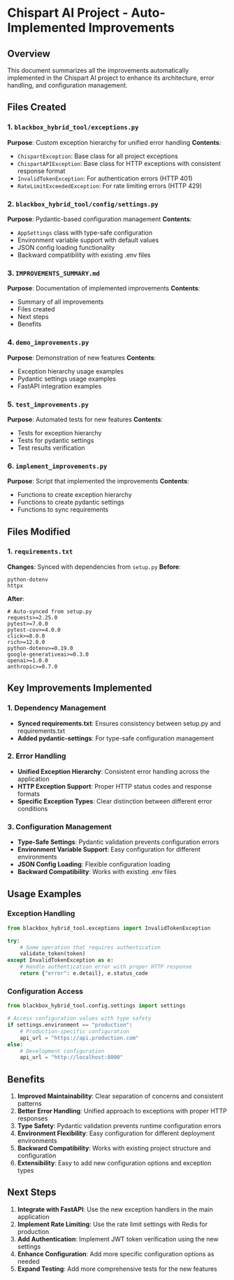 # Chispart AI Project - Auto-Implemented Improvements

## Overview
This document summarizes all the improvements automatically implemented in the Chispart AI project to enhance its architecture, error handling, and configuration management.

## Files Created

### 1. `blackbox_hybrid_tool/exceptions.py`
**Purpose**: Custom exception hierarchy for unified error handling
**Contents**:
- `ChispartException`: Base class for all project exceptions
- `ChispartAPIException`: Base class for HTTP exceptions with consistent response format
- `InvalidTokenException`: For authentication errors (HTTP 401)
- `RateLimitExceededException`: For rate limiting errors (HTTP 429)

### 2. `blackbox_hybrid_tool/config/settings.py`
**Purpose**: Pydantic-based configuration management
**Contents**:
- `AppSettings` class with type-safe configuration
- Environment variable support with default values
- JSON config loading functionality
- Backward compatibility with existing .env files

### 3. `IMPROVEMENTS_SUMMARY.md`
**Purpose**: Documentation of implemented improvements
**Contents**:
- Summary of all improvements
- Files created
- Next steps
- Benefits

### 4. `demo_improvements.py`
**Purpose**: Demonstration of new features
**Contents**:
- Exception hierarchy usage examples
- Pydantic settings usage examples
- FastAPI integration examples

### 5. `test_improvements.py`
**Purpose**: Automated tests for new features
**Contents**:
- Tests for exception hierarchy
- Tests for pydantic settings
- Test results verification

### 6. `implement_improvements.py`
**Purpose**: Script that implemented the improvements
**Contents**:
- Functions to create exception hierarchy
- Functions to create pydantic settings
- Functions to sync requirements

## Files Modified

### 1. `requirements.txt`
**Changes**: Synced with dependencies from `setup.py`
**Before**:
```
python-dotenv
httpx
```

**After**:
```
# Auto-synced from setup.py
requests>=2.25.0
pytest>=7.0.0
pytest-cov>=4.0.0
click>=8.0.0
rich>=12.0.0
python-dotenv>=0.19.0
google-generativeai>=0.3.0
openai>=1.0.0
anthropic>=0.7.0
```

## Key Improvements Implemented

### 1. Dependency Management
- **Synced requirements.txt**: Ensures consistency between setup.py and requirements.txt
- **Added pydantic-settings**: For type-safe configuration management

### 2. Error Handling
- **Unified Exception Hierarchy**: Consistent error handling across the application
- **HTTP Exception Support**: Proper HTTP status codes and response formats
- **Specific Exception Types**: Clear distinction between different error conditions

### 3. Configuration Management
- **Type-Safe Settings**: Pydantic validation prevents configuration errors
- **Environment Variable Support**: Easy configuration for different environments
- **JSON Config Loading**: Flexible configuration loading
- **Backward Compatibility**: Works with existing .env files

## Usage Examples

### Exception Handling
```python
from blackbox_hybrid_tool.exceptions import InvalidTokenException

try:
    # Some operation that requires authentication
    validate_token(token)
except InvalidTokenException as e:
    # Handle authentication error with proper HTTP response
    return {"error": e.detail}, e.status_code
```

### Configuration Access
```python
from blackbox_hybrid_tool.config.settings import settings

# Access configuration values with type safety
if settings.environment == "production":
    # Production-specific configuration
    api_url = "https://api.production.com"
else:
    # Development configuration
    api_url = "http://localhost:8000"
```

## Benefits

1. **Improved Maintainability**: Clear separation of concerns and consistent patterns
2. **Better Error Handling**: Unified approach to exceptions with proper HTTP responses
3. **Type Safety**: Pydantic validation prevents runtime configuration errors
4. **Environment Flexibility**: Easy configuration for different deployment environments
5. **Backward Compatibility**: Works with existing project structure and configuration
6. **Extensibility**: Easy to add new configuration options and exception types

## Next Steps

1. **Integrate with FastAPI**: Use the new exception handlers in the main application
2. **Implement Rate Limiting**: Use the rate limit settings with Redis for production
3. **Add Authentication**: Implement JWT token verification using the new settings
4. **Enhance Configuration**: Add more specific configuration options as needed
5. **Expand Testing**: Add more comprehensive tests for the new features